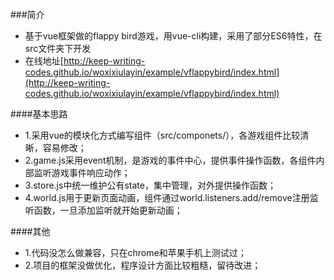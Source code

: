 ###简介
- 基于vue框架做的flappy bird游戏，用vue-cli构建，采用了部分ES6特性，在src文件夹下开发
- 在线地址[http://keep-writing-codes.github.io/woxixiulayin/example/vflappybird/index.html](http://keep-writing-codes.github.io/woxixiulayin/example/vflappybird/index.html)

####基本思路
- 1.采用vue的模块化方式编写组件（src/componets/），各游戏组件比较清晰，容易修改；
- 2.game.js采用event机制，是游戏的事件中心，提供事件操作函数，各组件内部监听游戏事件响应动作；
- 3.store.js中统一维护公有state，集中管理，对外提供操作函数；
- 4.world.js用于更新页面动画，组件通过world.listeners.add/remove注册监听函数，一旦添加监听就开始更新动画；

####其他
- 1.代码没怎么做兼容，只在chrome和苹果手机上测试过；
- 2.项目的框架没做优化，程序设计方面比较粗糙，留待改进；